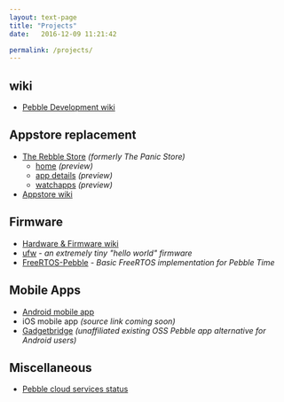```yaml
---
layout: text-page
title: "Projects"
date:   2016-12-09 11:21:42

permalink: /projects/
---
```


## wiki

* [Pebble Development wiki](https://github.com/pebble-dev/wiki/wiki)

## Appstore replacement

* [The Rebble Store](https://github.com/pebble-dev/rebble-store) *(formerly The Panic Store)*
	* [home](http://store.rebble.io/) *(preview)*
	* [app details](http://store.rebble.io/#/app-details) *(preview)*
	* [watchapps](http://store.rebble.io/#/apps) *(preview)*
* [Appstore wiki](https://github.com/pebble-dev/wiki/wiki/Appstore)

## Firmware

* [Hardware & Firmware wiki](https://github.com/pebble-dev/wiki/wiki/Hardware-%26-Firmware)
* [ufw](https://github.com/pebble-dev/ufw) - *an extremely tiny "hello world" firmware*
* [FreeRTOS-Pebble](https://github.com/ginge/FreeRTOS-Pebble) - *Basic FreeRTOS implementation for Pebble Time*

## Mobile Apps

* [Android mobile app](https://github.com/pebble-dev/android-store-app)
* iOS mobile app *(source link coming soon)*
* [Gadgetbridge](https://github.com/Freeyourgadget/Gadgetbridge) *(unaffiliated existing OSS Pebble app alternative for Android users)*

## Miscellaneous

* [Pebble cloud services status](/status/)
